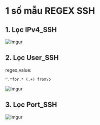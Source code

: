 # 1 số mẫu REGEX SSH
## 1. Lọc IPv4_SSH
![Imgur](https://i.imgur.com/8GEGzsC.png)

## 2. Lọc User_SSH
regex_value: 

    ^.*for.* (.+) from\b

![Imgur](https://i.imgur.com/MFqJOUS.png)
## 3. Lọc Port_SSH
![Imgur](https://i.imgur.com/xG2uboF.png)